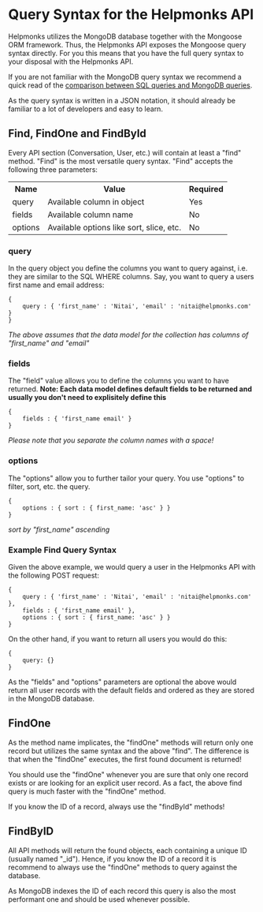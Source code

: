 # Query Syntax for the Helpmonks API

Helpmonks utilizes the MongoDB database together with the Mongoose ORM framework. Thus, the Helpmonks API exposes the Mongoose query syntax directly. For you this means that you have the full query syntax to your disposal with the Helpmonks API.

If you are not familiar with the MongoDB query syntax we recommend a quick read of the [comparison between SQL queries and MongoDB queries](http://docs.mongodb.org/manual/reference/sql-comparison/index.html).

As the query syntax is written in a JSON notation, it should already be familiar to a lot of developers and easy to learn.

## Find, FindOne and FindById

Every API section (Conversation, User, etc.) will contain at least a "find" method. "Find" is the most versatile query syntax. "Find" accepts the following three parameters:

<table>
    <tr>
        <th>Name</th>
        <th>Value</th>
        <th>Required</th>
    </tr>
    <tr>
        <td>query</td>
        <td>Available column in object</td>
        <td>Yes</td>
    </tr>
    <tr>
        <td>fields</td>
        <td>Available column name</td>
        <td>No</td>
    </tr>
    <tr>
        <td>options</td>
        <td>Available options like sort, slice, etc.</td>
        <td>No</td>
    </tr>
</table>

### query

In the query object you define the columns you want to query against, i.e. they are similar to the SQL WHERE columns. Say, you want to query a users first name and email address:

```
{
    query : { 'first_name' : 'Nitai', 'email' : 'nitai@helpmonks.com' }
}
```

*The above assumes that the data model for the collection has columns of "first_name" and "email"*

### fields

The "field" value allows you to define the columns you want to have returned. **Note: Each data model defines default fields to be returned and usually you don't need to explisitely define this** 

```
{
    fields : { 'first_name email' }
}
```

*Please note that you separate the column names with a space!*

### options

The "options" allow you to further tailor your query. You use "options" to filter, sort, etc. the query.

```
{
    options : { sort : { first_name: 'asc' } }
}
```

*sort by "first_name" ascending*

### Example Find Query Syntax

Given the above example, we would query a user in the Helpmonks API with the following POST request:

```
{
    query : { 'first_name' : 'Nitai', 'email' : 'nitai@helpmonks.com' },
    fields : { 'first_name email' },
    options : { sort : { first_name: 'asc' } }
}
```

On the other hand, if you want to return all users you would do this:

```
{
    query: {}
}
```

As the "fields" and "options" parameters are optional the above would return all user records with the default fields and ordered as they are stored in the MongoDB database.

## FindOne

As the method name implicates, the "findOne" methods will return only one record but utilizes the same syntax and the above "find". The difference is that when the "findOne" executes, the first found document is returned!

You should use the "findOne" whenever you are sure that only one record exists or are looking for an explicit user record. As a fact, the above find query is much faster with the "findOne" method.

If you know the ID of a record, always use the "findById" methods!

## FindByID

All API methods will return the found objects, each containing a unique ID (usually named "_id"). Hence, if you know the ID of a record it is recommend to always use the "findOne" methods to query against the database. 

As MongoDB indexes the ID of each record this query is also the most performant one and should be used whenever possible.


